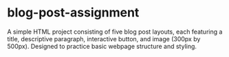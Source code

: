 # blog-post-assignment
A simple HTML project consisting of five blog post layouts, each featuring a title, descriptive paragraph, interactive button, and image (300px by 500px). Designed to practice basic webpage structure and styling.
